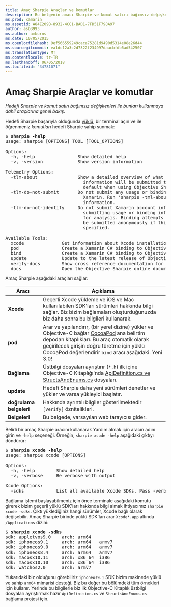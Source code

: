 ```yaml
---
title: Amaç Sharpie Araçlar ve komutlar
description: Bu belgenin amacı Sharpie ve komut satırı bağımsız değişkenleri ile birlikte kullanabilmeniz için içerdiği araçlarına genel bakış sağlar.
ms.prod: xamarin
ms.assetid: A84E209B-8932-4CC1-BAD1-7FD51F798A97
author: asb3993
ms.author: amburns
ms.date: 10/05/2015
ms.openlocfilehash: 9ef566559249caca75281d9490d5314e08e26d44
ms.sourcegitcommit: ea1dc12a3c2d7322f234997daacbfdb6ad542507
ms.translationtype: MT
ms.contentlocale: tr-TR
ms.lasthandoff: 06/05/2018
ms.locfileid: "34781071"
---
```

# <a name="objective-sharpie-tools--commands"></a>Amaç Sharpie Araçlar ve komutlar

_Hedefi Sharpie ve komut satırı bağımsız değişkenleri ile bunları kullanmaya dahil araçlarına genel bakış._

<style type="text/css"> .Terminal mavi {color: rgb(10,96,254);} .terminal yeşil {renk: rgb(12,156,26);} .terminal macenta {renk: rgb(152,12,103);} </style>


Hedefi Sharpie başarıyla olduğunda [yüklü](~/cross-platform/macios/binding/objective-sharpie/get-started.md), bir terminal açın ve ile öğrenmeniz <em>komutları</em> hedefi Sharpie sahip sunmak:

<pre>$ <b>sharpie -help</b>
usage: sharpie [OPTIONS] TOOL [TOOL_OPTIONS]

Options:
  -h, -help                Show detailed help
  -v, -version             Show version information

Telemetry Options:
  -tlm-about               Show a detailed overview of what usage and binding
                             information will be submitted to Xamarin by
                             default when using Objective Sharpie.
  -tlm-do-not-submit       Do not submit any usage or binding information to
                             Xamarin. Run 'sharpie -tml-about' for more
                             information.
  -tlm-do-not-identify     Do not submit Xamarin account information when
                             submitting usage or binding information to Xamarin
                             for analysis. Binding attempts and usage data will
                             be submitted anonymously if this option is
                             specified.

Available Tools:
  xcode              Get information about Xcode installations and available SDKs.
  pod                Create a Xamarin C# binding to Objective-C CocoaPods
  bind               Create a Xamarin C# binding to Objective-C APIs
  update             Update to the latest release of Objective Sharpie
  verify-docs        Show cross reference documentation for [Verify] attributes
  docs               Open the Objective Sharpie online documentation</pre>

Amaç Sharpie aşağıdaki araçları sağlar:

|Aracı|Açıklama|
|--- |--- |
|**Xcode**|Geçerli Xcode yükleme ve iOS ve Mac kullanılabilen SDK'ları sürümleri hakkında bilgi sağlar. Biz bizim bağlamaları oluşturduğunuzda biz daha sonra bu bilgileri kullanarak.|
|**pod**|Arar ve yapılandırır, (bir yerel dizine) yükler ve Objective-C bağlar [CocoaPod](https://cocoapods.org/) ana belirtim depodan kitaplıkları. Bu araç otomatik olarak geçirilecek girişin doğru türetme için yüklü CocoaPod değerlendirir `bind` aracı aşağıdaki. Yeni 3.0!|
|**Bağlama**|Üstbilgi dosyaları ayrıştırır (`*.h`) ilk içine Objective-C Kitaplığı'nda [ApiDefinition.cs ve StructsAndEnums.cs](~/cross-platform/macios/binding/objective-sharpie/platform/apidefinitions-structsandenums.md) dosyaları.|
|**update**|Hedefi Sharpie daha yeni sürümleri denetler ve yükler ve varsa yükleyici başlatır.|
|**doğrulama belgeleri**|Hakkında ayrıntılı bilgiler gösterilmektedir `[Verify]` öznitelikleri.|
|**Belgeleri**|Bu belgede, varsayılan web tarayıcısı gider.|

Belirli bir amaç Sharpie aracını kullanarak Yardım almak için aracın adını girin ve `-help` seçeneği. Örneğin, `sharpie xcode -help` aşağıdaki çıktıyı döndürür:

<pre>$ <b>sharpie xcode -help</b>
usage: sharpie xcode [OPTIONS]

Options:
  -h, -help        Show detailed help
  -v, -verbose     Be verbose with output

Xcode Options:
  -sdks            List all available Xcode SDKs. Pass -verbose for more details.</pre>

Bağlama işlemi başlayabilmeniz için önce terminale aşağıdaki komutu girerek bizim geçerli yüklü SDK'ları hakkında bilgi almak ihtiyacımız `sharpie xcode -sdks`. Çıktı yüklediğiniz hangi sürümler, Xcode bağlı olarak değişebilir. Amaç Sharpie birinde yüklü SDK'ları arar `Xcode*.app` altında `/Applications` dizini:

<pre>$ <b>sharpie xcode -sdks</b>
<span class="terminal-blue">sdk:</span> appletvos9.0    <span class="terminal-green">arch:</span> arm64
<span class="terminal-blue">sdk:</span> iphoneos9.1     <span class="terminal-green">arch:</span> arm64   armv7
<span class="terminal-blue">sdk:</span> iphoneos9.0     <span class="terminal-green">arch:</span> arm64   armv7
<span class="terminal-blue">sdk:</span> iphoneos8.4     <span class="terminal-green">arch:</span> arm64   armv7
<span class="terminal-blue">sdk:</span> macosx10.11     <span class="terminal-green">arch:</span> x86_64  i386
<span class="terminal-blue">sdk:</span> macosx10.10     <span class="terminal-green">arch:</span> x86_64  i386
<span class="terminal-blue">sdk:</span> watchos2.0      <span class="terminal-green">arch:</span> armv7</pre>

Yukarıdaki biz olduğunu görebiliriz `iphoneos9.1` SDK bizim makinede yüklü ve sahip `arm64` mimarisi desteği. Biz bu değer bu bölümdeki tüm örnekleri için kullanır. Yerinde bu bilgilerle biz ilk Objective-C Kitaplık üstbilgi dosyaları ayrıştırmak hazır `ApiDefinition.cs` ve `StructsAndEnums.cs` bağlama projesi için.

